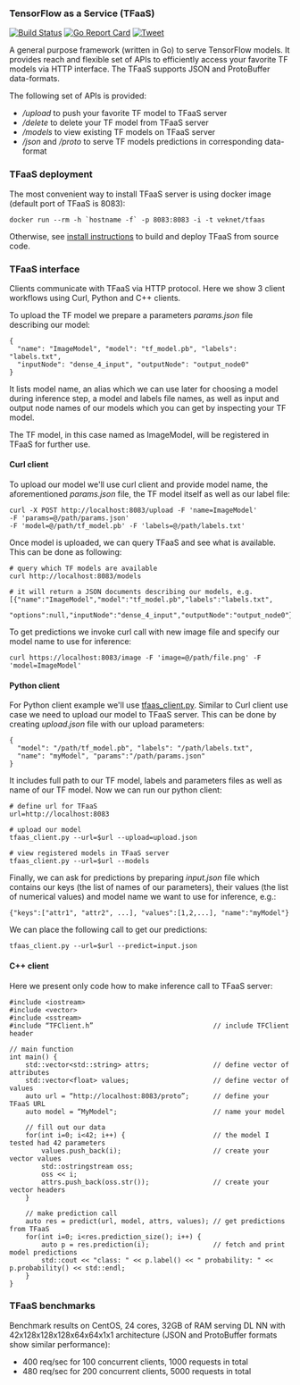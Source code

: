 ### TensorFlow as a Service (TFaaS)

[![Build Status](https://travis-ci.org/vkuznet/TFaaS.svg?branch=master)](https://travis-ci.org/vkuznet/TFaaS)
[![Go Report Card](https://goreportcard.com/badge/github.com/vkuznet/TFaaS)](https://goreportcard.com/report/github.com/vkuznet/TFaaS)
[![Tweet](https://img.shields.io/twitter/url/http/shields.io.svg?style=social)](https://twitter.com/intent/tweet?text=TensorFlow%20as%20a%20service%20&url=https://github.com/vkuznet/TFaaS&hashtags=tensorflow,go,python)

A general purpose framework (written in Go) to serve TensorFlow models.
It provides reach and flexible set of APIs to efficiently access your
favorite TF models via HTTP interface. The TFaaS supports JSON and ProtoBuffer
data-formats.

The following set of APIs is provided:
- */upload* to push your favorite TF model to TFaaS server
- */delete* to delete your TF model from TFaaS server
- */models* to view existing TF models on TFaaS server
- */json* and */proto* to serve TF models predictions in corresponding
  data-format

### TFaaS deployment
The most convenient way to install TFaaS server is using docker image
(default port of TFaaS is 8083):
```
docker run --rm -h `hostname -f` -p 8083:8083 -i -t veknet/tfaas
```

Otherwise, see [install instructions](https://github.com/vkuznet/TFaaS/blob/master/doc/INSTALL.md)
to build and deploy TFaaS from source code.

### TFaaS interface
Clients communicate with TFaaS via HTTP protocol. Here we show 3 client
workflows using Curl, Python and C++ clients.

To upload the TF model we prepare a parameters *params.json* file describing our model:
```
{
  "name": "ImageModel", "model": "tf_model.pb", "labels": "labels.txt",
  "inputNode": "dense_4_input", "outputNode": "output_node0"
}
```
It lists model name, an alias which we can use later for choosing a model 
during inference step, a model and labels file names, as well as input and output
node names of our models which you can get by inspecting your TF model.

The TF model, in this case named as ImageModel, will be registered in TFaaS
for further use.

#### Curl client
To upload our model we'll use curl client and provide model name, the
aforementioned *params.json* file, the TF model itself as well as our
label file:
```
curl -X POST http://localhost:8083/upload -F 'name=ImageModel'
-F 'params=@/path/params.json'
-F 'model=@/path/tf_model.pb' -F 'labels=@/path/labels.txt'
```
Once model is uploaded, we can query TFaaS and see what is available.
This can be done as following:
```
# query which TF models are available
curl http://localhost:8083/models

# it will return a JSON documents describing our models, e.g.
[{"name":"ImageModel","model":"tf_model.pb","labels":"labels.txt",
  "options":null,"inputNode":"dense_4_input","outputNode":"output_node0"}]
```
To get predictions we invoke curl call with new image file and specify our
model name to use for inference:
```
curl https://localhost:8083/image -F 'image=@/path/file.png' -F 'model=ImageModel'
```

#### Python client
For Python client example we'll use
[tfaas_client.py](https://github.com/vkuznet/TFaaS/blob/master/src/python/tfaas_client.py).
Similar to Curl client use case we need to upload our model to TFaaS server.
This can be done by creating *upload.json* file with our upload parameters:
```
{
  "model": "/path/tf_model.pb", "labels": "/path/labels.txt",
  "name": "myModel", "params":"/path/params.json"
}
```
It includes full path to our TF model, labels and parameters files as well as
name of our TF model. Now we can run our python client:
```
# define url for TFaaS
url=http://localhost:8083

# upload our model
tfaas_client.py --url=$url --upload=upload.json

# view registered models in TFaaS server
tfaas_client.py --url=$url --models
```
Finally, we can ask for predictions by preparing *input.json* file which
contains our keys (the list of names of our parameters), their values (the list
of numerical values) and model name we want to use for inference, e.g.:
```
{"keys":["attr1", "attr2", ...], "values":[1,2,...], "name":"myModel"}
```
We can place the following call to get our predictions:
```
tfaas_client.py --url=$url --predict=input.json
```

#### C++ client
Here we present only code how to make inference call to TFaaS server:
```
#include <iostream>
#include <vector>
#include <sstream>
#include “TFClient.h”                              // include TFClient header

// main function
int main() {
    std::vector<std::string> attrs;                // define vector of attributes
    std::vector<float> values;                     // define vector of values
    auto url = “http://localhost:8083/proto”;      // define your TFaaS URL
    auto model = “MyModel";                        // name your model

    // fill out our data
    for(int i=0; i<42; i++) {                      // the model I tested had 42 parameters
        values.push_back(i);                       // create your vector values
        std::ostringstream oss;
        oss << i;
        attrs.push_back(oss.str());                // create your vector headers
    }

    // make prediction call
    auto res = predict(url, model, attrs, values); // get predictions from TFaaS
    for(int i=0; i<res.prediction_size(); i++) {
        auto p = res.prediction(i);                // fetch and print model predictions
        std::cout << "class: " << p.label() << " probability: " << p.probability() << std::endl;
    }
}
```

### TFaaS benchmarks
Benchmark results on CentOS, 24 cores, 32GB of RAM serving DL NN with
42x128x128x128x64x64x1x1 architecture (JSON and ProtoBuffer formats show similar performance):
- 400 req/sec for 100 concurrent clients, 1000 requests in total
- 480 req/sec for 200 concurrent clients, 5000 requests in total
